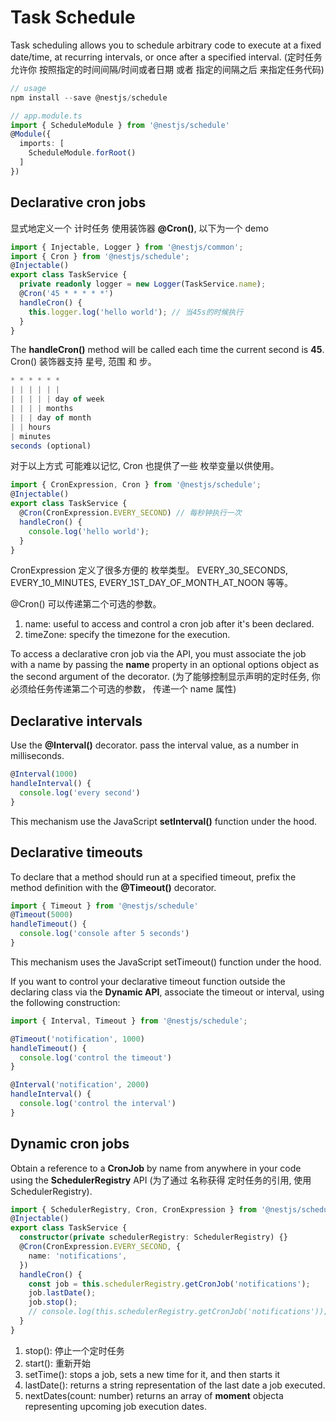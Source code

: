 # Task Schedule

Task scheduling allows you to schedule arbitrary code to execute at a fixed date/time, at recurring
intervals, or once after a specified interval.
(定时任务允许你 按照指定的时间间隔/时间或者日期 或者 指定的间隔之后 来指定任务代码)

```ts
// usage
npm install --save @nestjs/schedule

// app.module.ts
import { ScheduleModule } from '@nestjs/schedule'
@Module({
  imports: [
    ScheduleModule.forRoot()
  ]
})
```

## Declarative cron jobs

显式地定义一个 计时任务 使用装饰器 **@Cron()**, 以下为一个 demo

```ts
import { Injectable, Logger } from '@nestjs/common';
import { Cron } from '@nestjs/schedule';
@Injectable()
export class TaskService {
  private readonly logger = new Logger(TaskService.name);
  @Cron('45 * * * * *')
  handleCron() {
    this.logger.log('hello world'); // 当45s的时候执行
  }
}
```

The **handleCron()** method will be called each time the current second is **45**.
Cron() 装饰器支持 星号, 范围 和 步。

```js
* * * * * *
| | | | | |
| | | | | day of week
| | | | months
| | | day of month
| | hours
| minutes
seconds (optional)
```

对于以上方式 可能难以记忆, Cron 也提供了一些 枚举变量以供使用。

```ts
import { CronExpression, Cron } from '@nestjs/schedule';
@Injectable()
export class TaskService {
  @Cron(CronExpression.EVERY_SECOND) // 每秒钟执行一次
  handleCron() {
    console.log('hello world');
  }
}
```

CronExpression 定义了很多方便的 枚举类型。 EVERY_30_SECONDS, EVERY_10_MINUTES, EVERY_1ST_DAY_OF_MONTH_AT_NOON 等等。

@Cron() 可以传递第二个可选的参数。

1. name: useful to access and control a cron job after it's been declared.
2. timeZone: specify the timezone for the execution.

To access a declarative cron job via the API, you must associate the job with a name by passing the **name**
property in an optional options object as the second argument of the decorator.
(为了能够控制显示声明的定时任务, 你必须给任务传递第二个可选的参数， 传递一个 name 属性)

## Declarative intervals

Use the **@Interval()** decorator. pass the interval value, as a number in milliseconds.

```ts
@Interval(1000)
handleInterval() {
  console.log('every second')
}
```

This mechanism use the JavaScript **setInterval()** function under the hood.

## Declarative timeouts

To declare that a method should run at a specified timeout, prefix the method definition with the
**@Timeout()** decorator.

```ts
import { Timeout } from '@nestjs/schedule'
@Timeout(5000)
handleTimeout() {
  console.log('console after 5 seconds')
}
```

This mechanism uses the JavaScript setTimeout() function under the hood.

If you want to control your declarative timeout function outside the declaring class via the **Dynamic API**,
associate the timeout or interval, using the following construction:

```ts
import { Interval, Timeout } from '@nestjs/schedule';

@Timeout('notification', 1000)
handleTimeout() {
  console.log('control the timeout')
}

@Interval('notification', 2000)
handleInterval() {
  console.log('control the interval')
}
```

## Dynamic cron jobs

Obtain a reference to a **CronJob** by name from anywhere in your code using the **SchedulerRegistry** API
(为了通过 名称获得 定时任务的引用, 使用 SchedulerRegistry).

```ts
import { SchedulerRegistry, Cron, CronExpression } from '@nestjs/schedule';
@Injectable()
export class TaskService {
  constructor(private schedulerRegistry: SchedulerRegistry) {}
  @Cron(CronExpression.EVERY_SECOND, {
    name: 'notifications',
  })
  handleCron() {
    const job = this.schedulerRegistry.getCronJob('notifications');
    job.lastDate();
    job.stop();
    // console.log(this.schedulerRegistry.getCronJob('notifications'));
  }
}
```

1. stop(): 停止一个定时任务
2. start(): 重新开始
3. setTime(): stops a job, sets a new time for it, and then starts it
4. lastDate(): returns a string representation of the last date a job executed.
5. nextDates(count: number) returns an array of **moment** objecta representing upcoming job execution dates.
